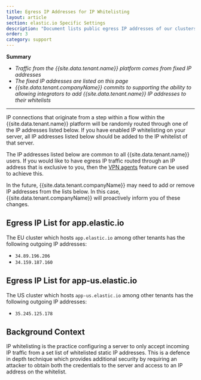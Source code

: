 ```yaml
---
title: Egress IP Addresses for IP Whitelisting
layout: article
section: elastic.io Specific Settings
description: "Document lists public egress IP addresses of our clusters to whitelist if required."
order: 3
category: support
---
```


**Summary**
  * *Traffic from the {{site.data.tenant.name}} platform comes from fixed IP addresses*
  * *The fixed IP addresses are listed on this page*
  * *{{site.data.tenant.companyName}} commits to supporting the ability to allowing integrators to add {{site.data.tenant.name}} IP addresses to their whitelists*
---

IP connections that originate from a step within a flow within the {{site.data.tenant.name}} platform will be randomly routed through one of the IP addresses listed below. If you have enabled IP whitelisting on your server, all IP addresses listed below should be added to the IP whitelist of that server.

The IP addresses listed below are common to all {{site.data.tenant.name}} users. If you would like to have egress IP traffic routed through an IP address that is exclusive to you, then the [VPN agents](/guides/vpn-agent) feature can be used to achieve this. 

In the future, {{site.data.tenant.companyName}} may need to add or remove IP addresses from the lists below. In this case, {{site.data.tenant.companyName}} will proactively inform you of these changes.

## Egress IP List for app.elastic.io

The EU cluster which hosts `app.elastic.io` among other tenants has the following
outgoing IP addresses:

*   `34.89.196.206`
*   `34.159.187.160`

## Egress IP List for app-us.elastic.io
The US cluster which hosts `app-us.elastic.io` among other tenants has the following
outgoing IP addresses:

* `35.245.125.178`

## Background Context
IP whitelisting is the practice configuring a server to only accept incoming IP traffic from a set list of whitelisted static IP addresses. This is a defence in depth technique which provides additional security by requiring an attacker to obtain both the credentials to the server and access to an IP address on the whitelist.
